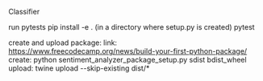 Classifier

run pytests
    pip install -e . (in a directory where setup.py is created)
    pytest

create and upload package: 
    link: https://www.freecodecamp.org/news/build-your-first-python-package/
    create: python sentiment_analyzer_package_setup.py sdist bdist_wheel
    upload: twine upload --skip-existing dist/*

